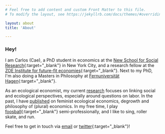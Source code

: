 ```yaml
---
# Feel free to add content and custom Front Matter to this file.
# To modify the layout, see https://jekyllrb.com/docs/themes/#overriding-theme-defaults

layout: about
title: 'About'

---
```


### Hey!

I am Carlos (Cae), a PhD student in economics at the [New School for Social Research](https://www.newschool.edu/nssr/){:target="_blank"} in New York City, and a research fellow at the [ZOE Institute for future-fit economies](https://zoe-institut.de/en/startpage/){:target="_blank"}. Next to my PhD, I'm also doing a Masters in Philosophy at [Fernuniversität Hagen](https://www.fernuni-hagen.de/KSW/portale/maphil/){:target="_blank"}.

As an ecological economist, my current [research](02_research.markdown) focuses on linking social and ecological perspectives, especially around questions on labor. In the past, I have [published](/03_publications.markdown) on feminist ecological economics, degrowth and philosophy of (plural) economics. In my free time, I play [foosball](https://www.youtube.com/watch?v=Et2e1_NCzwA){:target="_blank"} semi-professionally, and I like to sing, roller skate, and run.

Feel free to get in touch via [email](mailto:birte@strunk-mg.de) or [twitter](https://twitter.com/BirteStrunk){:target="_blank"}!
